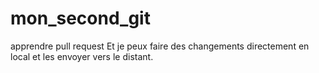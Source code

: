 # mon_second_git
apprendre pull request
Et je peux faire des changements directement en local et les envoyer vers le distant.